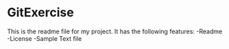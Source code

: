 # GitExercise

This is the readme file for my project.  It has the following features:
-Readme
-License
-Sample Text file